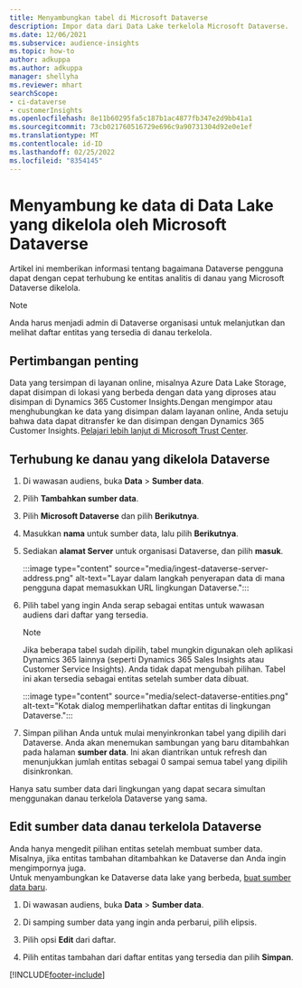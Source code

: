 ```yaml
---
title: Menyambungkan tabel di Microsoft Dataverse
description: Impor data dari Data Lake terkelola Microsoft Dataverse.
ms.date: 12/06/2021
ms.subservice: audience-insights
ms.topic: how-to
author: adkuppa
ms.author: adkuppa
manager: shellyha
ms.reviewer: mhart
searchScope:
- ci-dataverse
- customerInsights
ms.openlocfilehash: 8e11b60295fa5c187b1ac4877fb347e2d9bb41a1
ms.sourcegitcommit: 73cb021760516729e696c9a90731304d92e0e1ef
ms.translationtype: MT
ms.contentlocale: id-ID
ms.lasthandoff: 02/25/2022
ms.locfileid: "8354145"
---
```

# <a name="connect-to-data-in-a-microsoft-dataverse-managed-data-lake"></a>Menyambung ke data di Data Lake yang dikelola oleh Microsoft Dataverse



Artikel ini memberikan informasi tentang bagaimana Dataverse pengguna dapat dengan cepat terhubung ke entitas analitis di danau yang Microsoft Dataverse dikelola. 

> [!NOTE]
> Anda harus menjadi admin di Dataverse organisasi untuk melanjutkan dan melihat daftar entitas yang tersedia di danau terkelola.

## <a name="important-considerations"></a>Pertimbangan penting

Data yang tersimpan di layanan online, misalnya Azure Data Lake Storage, dapat disimpan di lokasi yang berbeda dengan data yang diproses atau disimpan di Dynamics 365 Customer Insights.Dengan mengimpor atau menghubungkan ke data yang disimpan dalam layanan online, Anda setuju bahwa data dapat ditransfer ke dan disimpan dengan Dynamics 365 Customer Insights. [Pelajari lebih lanjut di Microsoft Trust Center](https://www.microsoft.com/trust-center).

## <a name="connect-to-a-dataverse-managed-lake"></a>Terhubung ke danau yang dikelola Dataverse

1. Di wawasan audiens, buka **Data** > **Sumber data**.

2. Pilih **Tambahkan sumber data**.

3. Pilih **Microsoft Dataverse** dan pilih **Berikutnya**.

4. Masukkan **nama** untuk sumber data, lalu pilih **Berikutnya**. 

5. Sediakan **alamat Server** untuk organisasi Dataverse, dan pilih **masuk**.

   :::image type="content" source="media/ingest-dataverse-server-address.png" alt-text="Layar dalam langkah penyerapan data di mana pengguna dapat memasukkan URL lingkungan Dataverse.":::

6. Pilih tabel yang ingin Anda serap sebagai entitas untuk wawasan audiens dari daftar yang tersedia.    

   > [!NOTE]
   > Jika beberapa tabel sudah dipilih, tabel mungkin digunakan oleh aplikasi Dynamics 365 lainnya (seperti Dynamics 365 Sales Insights atau Customer Service Insights). Anda tidak dapat mengubah pilihan. Tabel ini akan tersedia sebagai entitas setelah sumber data dibuat.

   :::image type="content" source="media/select-dataverse-entities.png" alt-text="Kotak dialog memperlihatkan daftar entitas di lingkungan Dataverse.":::

7. Simpan pilihan Anda untuk mulai menyinkronkan tabel yang dipilih dari Dataverse. Anda akan menemukan sambungan yang baru ditambahkan pada halaman **sumber data**. Ini akan diantrikan untuk refresh dan menunjukkan jumlah entitas sebagai 0 sampai semua tabel yang dipilih disinkronkan.

Hanya satu sumber data dari lingkungan yang dapat secara simultan menggunakan danau terkelola Dataverse yang sama.

## <a name="edit-a-dataverse-managed-lake-data-source"></a>Edit sumber data danau terkelola Dataverse

Anda hanya mengedit pilihan entitas setelah membuat sumber data. Misalnya, jika entitas tambahan ditambahkan ke Dataverse dan Anda ingin mengimpornya juga.    
Untuk menyambungkan ke Dataverse data lake yang berbeda, [buat sumber data baru](#connect-to-a-dataverse-managed-lake).

1. Di wawasan audiens, buka **Data** > **Sumber data**.

2. Di samping sumber data yang ingin anda perbarui, pilih elipsis.

3. Pilih opsi **Edit** dari daftar.

4. Pilih entitas tambahan dari daftar entitas yang tersedia dan pilih **Simpan**.

[!INCLUDE[footer-include](../includes/footer-banner.md)]
